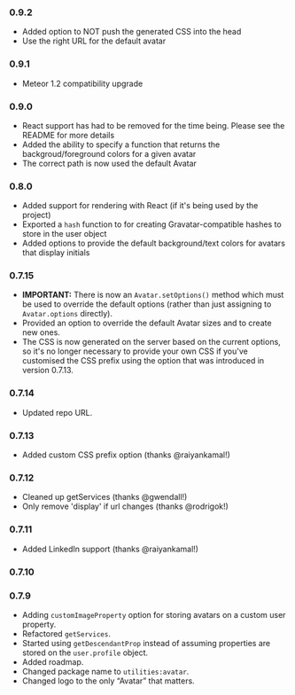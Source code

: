 ### 0.9.2

- Added option to NOT push the generated CSS into the head
- Use the right URL for the default avatar

### 0.9.1

- Meteor 1.2 compatibility upgrade

### 0.9.0

- React support has had to be removed for the time being. Please see the README for more details
- Added the ability to specify a function that returns the backgroud/foreground colors for a given avatar
- The correct path is now used the default Avatar

### 0.8.0

- Added support for rendering with React (if it's being used by the project)
- Exported a `hash` function to for creating Gravatar-compatible hashes to store in the user object
- Added options to provide the default background/text colors for avatars that display initials

### 0.7.15

- **IMPORTANT:** There is now an `Avatar.setOptions()` method which must be used to override the default options (rather than just assigning to `Avatar.options` directly).
- Provided an option to override the default Avatar sizes and to create new ones.
- The CSS is now generated on the server based on the current options, so it's no longer necessary to provide your own CSS if you've customised the CSS prefix using the option that was introduced in version 0.7.13.


### 0.7.14

- Updated repo URL.

### 0.7.13

- Added custom CSS prefix option (thanks @raiyankamal!)

### 0.7.12

- Cleaned up getServices (thanks @gwendall!)
- Only remove 'display' if url changes (thanks @rodrigok!)

### 0.7.11

- Added LinkedIn support (thanks @raiyankamal!)

### 0.7.10

### 0.7.9

- Adding `customImageProperty` option for storing avatars on a custom user property.
- Refactored `getServices`.
- Started using `getDescendantProp` instead of assuming properties are stored on the `user.profile` object.
- Added roadmap.
- Changed package name to `utilities:avatar`.
- Changed logo to the only “Avatar” that matters.
